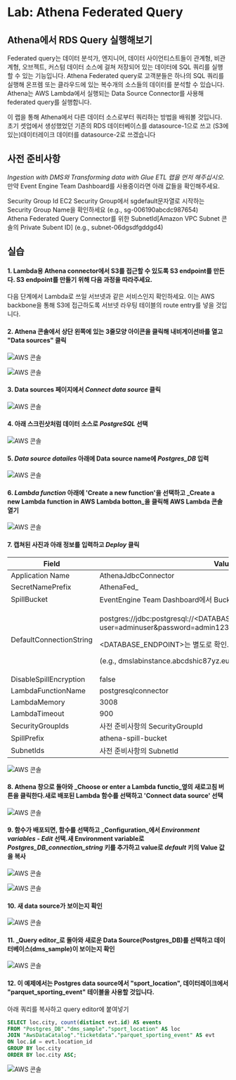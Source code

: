 # Lab: Athena Federated Query

## Athena에서 RDS Query 실행해보기

Federated query는 데이터 분석가, 엔지니어, 데이터 사이언티스트들이 관계형, 비관계형, 오브젝트, 커스텀 데이터 소스에 걸쳐 저장되어 있는 데이터에 SQL 쿼리를 실행할 수 있는 기능입니다. Athena Federated query로 고객분들은 하나의 SQL 쿼리를 실행해 온프렘 또는 클라우드에 있는 복수개의 소스들의 데이터를 분석할 수 있습니다. Athena는 AWS Lambda에서 실행되는 Data Source Connector를 사용해 federated query를 실행합니다.

이 랩을 통해 Athena에서 다른 데이터 소스로부터 쿼리하는 방법을 배워볼 것입니다. 초기 셋업에서 생성했었던 기존의 RDS 데이터베이스를 datasource-1으로 쓰고 (S3에 있는)데이터레이크 데이터를 datasource-2로 쓰겠습니다

## 사전 준비사항

_Ingestion with DMS와 Transforming data with Glue ETL 랩을 먼저 해주십시오._\
만약 Event Engine Team Dashboard를 사용중이라면 아래 값들을 확인해주세요.

Security Group Id EC2 Security Group에서 sgdefault문자열로 시작하는 Security Group Name을 확인하세요 (e.g., sg-006190abcdc987654)\
Athena Federated Query Connector를 위한 SubnetId\[Amazon VPC Subnet 콘솔의 Private Subent ID] (e.g., subnet-06dgsdfgddgd4)

## 실습

#### 1. Lambda용 Athena connector에서 S3를 접근할 수 있도록 S3 endpoint를 만든다. S3 endpoint를 만들기 위해 다음 과정을 따라주세요.

다음 단계에서 Lambda로 쓰일 서브넷과 같은 서비스인지 확인하세요. 이는 AWS backbone을 통해 S3에 접근하도록 서브넷 라우팅 테이블의 route entry를 넣을 것입니다.

#### 2. Athena 콘솔에서 상단 왼쪽에 있는 3줄모양 아이콘을 클릭해 내비게이션바를 열고 "Data sources" 클릭

![AWS 콘솔](../images/qs-fq/fq-step1.png)

![AWS 콘솔](../images/qs-fq/fq-step2.png)

#### 3. Data sources 페이지에서 _Connect data source_ 클릭

![AWS 콘솔](../images/qs-fq/fq-step3.png)

#### 4. 아래 스크린샷처럼 데이터 소스로 _PostgreSQL_ 선택

![AWS 콘솔](../images/qs-fq/fq-step4.png)

#### 5. _Data source datailes_ 아래에 Data source name에 _Postgres\_DB_ 입력

![AWS 콘솔](../images/qs-fq/fq-step5.png)

#### 6. _Lambda function_ 아래에 'Create a new function'을 선택하고 _Create a new Lambda function in AWS Lambda botton_을 클릭해 AWS Lambda 콘솔 열기

![AWS 콘솔](../images/qs-fq/fq-step6.png)

#### 7. 캡쳐된 사진과 아래 정보를 입력하고 _Deploy_ 클릭

| Field                   | Value                                                                                                                                                                                                                               |
| ----------------------- | ----------------------------------------------------------------------------------------------------------------------------------------------------------------------------------------------------------------------------------- |
| Application Name        | AthenaJdbcConnector                                                                                                                                                                                                                 |
| SecretNamePrefix        | AthenaFed\_                                                                                                                                                                                                                         |
| SpillBucket             | EventEngine Team Dashboard에서 BucketName 확인                                                                                                                                                                                          |
| DefaultConnectionString | <p>postgres://jdbc:postgresql://&#x3C;DATABASE_ENDPOINT>:5432/sportstickets?user=adminuser&#x26;password=admin123</p><p>&#x3C;DATABASE_ENDPOINT>는 별도로 확인.</p><p>(e.g., dmslabinstance.abcdshic87yz.eu-west-1.rds.amazonaws.com)</p> |
| DisableSpillEncryption  | false                                                                                                                                                                                                                               |
| LambdaFunctionName      | postgresqlconnector                                                                                                                                                                                                                 |
| LambdaMemory            | 3008                                                                                                                                                                                                                                |
| LambdaTimeout           | 900                                                                                                                                                                                                                                 |
| SecurityGroupIds        | 사전 준비사항의 SecurityGroupId                                                                                                                                                                                                            |
| SpillPrefix             | athena-spill-bucket                                                                                                                                                                                                                 |
| SubnetIds               | 사전 준비사항의 SubnetId                                                                                                                                                                                                                   |

![AWS 콘솔](../images/qs-fq/fq-step7.png)

#### 8. Athena 창으로 돌아와 _Choose or enter a Lambda functio_옆의 새로고침 버튼을 클릭한다.새로 배포된 Lambda 함수를 선택하고 'Connect data source' 선택

![AWS 콘솔](../images/qs-fq/fq-step8.png)

#### 9. 함수가 배포되면, 함수를 선택하고 _Configuration_에서 _Environment variables_ - _Edit_ 선택.새 Environment variable로 _Postgres\_DB\_connection\_string_ 키를 추가하고 value로 _default_ 키의 Value 값을 복사

![AWS 콘솔](../images/qs-fq/fq-step9.png)

![AWS 콘솔](../images/qs-fq/fq-step10.png)

#### 10. 새 data source가 보이는지 확인

![AWS 콘솔](../images/qs-fq/fq-step11.png)

#### 11. _Query editor_로 돌아와 새로운 Data Source(Postgres\_DB)를 선택하고 데이터베이스(dms\_sample)이 보이는지 확인

![AWS 콘솔](../images/qs-fq/fq-step12.png)

#### 12. 이 예제에서는 Postgres data source에서 "sport\_location", 데이터레이크에서 "parquet\_sporting\_event" 테이블을 사용할 것입니다.

아래 쿼리를 복사하고 query editor에 붙여넣기

```sql
SELECT loc.city, count(distinct evt.id) AS events
FROM "Postgres_DB"."dms_sample"."sport_location" AS loc
JOIN "AwsDataCatalog"."ticketdata"."parquet_sporting_event" AS evt
ON loc.id = evt.location_id
GROUP BY loc.city
ORDER BY loc.city ASC;
```

![AWS 콘솔](../images/qs-fq/fq-step13.png)
